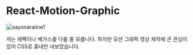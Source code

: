 # React-Motion-Graphic

![sayonaraline1](https://user-images.githubusercontent.com/41094016/190859909-aa0abdb4-f6bc-4a2a-8e42-4dea07bb21a3.gif)

저는 에펙이나 베가스를 다룰 줄 모릅니다.
하지만 모션 그래픽 영상 제작에 큰 관심이 있어 CSS로 흉내만 내보았습니다.
